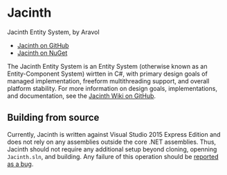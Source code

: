# Jacinth
Jacinth Entity System, by Aravol
- [Jacinth on GitHub](https://github.com/aravol/Jacinth/)
- [Jacinth on NuGet](http://www.nuget.org/packages/Jacinth/)

The Jacinth Entity System is an Entity System (otherwise known as an Entity-Component System) wirtten in C#, with primary design goals of managed implementation, freeform multithreading support, and overall platform stability. For more information on design goals, implementations, and documentation, see the [Jacinth Wiki on GitHub](https://github.com/aravol/Jacinth/wiki).

## Building from source
Currently, Jacinth is written against Visual Studio 2015 Express Edition and does not rely on any assemblies outside the core .NET assemblies. Thus, Jacinth should not require any additional setup beyond cloning, openning `Jacinth.sln`, and building. Any failure of this operation should be [reported as a bug](https://github.com/aravol/Jacinth/issues).
